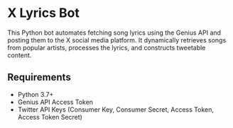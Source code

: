 # X Lyrics Bot

This Python bot automates fetching song lyrics using the Genius API and posting them to the X social media platform. It dynamically retrieves songs from popular artists, processes the lyrics, and constructs tweetable content.

## Requirements
- Python 3.7+
- Genius API Access Token
- Twitter API Keys (Consumer Key, Consumer Secret, Access Token, Access Token Secret)

